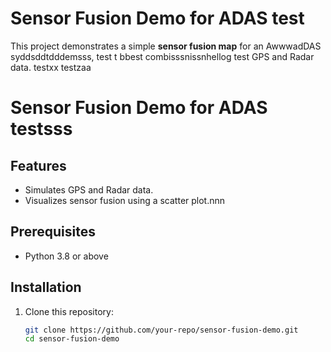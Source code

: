 # Sensor Fusion Demo for ADAS test

This project demonstrates a simple **sensor fusion map** for an AwwwadDAS syddsddtdddemsss, test t bbest combisssnissnhellog test GPS and Radar data. testxx testzaa
# Sensor Fusion Demo for ADAS testsss

## Features
- Simulates GPS and Radar data.
- Visualizes sensor fusion using a scatter plot.nnn

## Prerequisites
- Python 3.8 or above

## Installation
1. Clone this repository:
   ```bash
   git clone https://github.com/your-repo/sensor-fusion-demo.git
   cd sensor-fusion-demo
